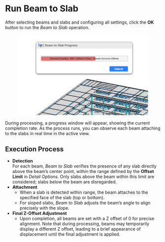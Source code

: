 # Run Beam to Slab

After selecting beams and slabs and configuring all settings, click the **OK** button to run the _Beam to Slab_ operation.

<figure><img src="../../.gitbook/assets/image (32).png" alt=""><figcaption></figcaption></figure>

During processing, a progress window will appear, showing the current completion rate. As the process runs, you can observe each beam attaching to the slabs in real time in the active view.



## **Execution Process**

* **Detection**\
  For each beam, _Beam to Slab_ verifies the presence of any slab directly above the beam’s center point, within the range defined by the **Offset Limit** in _Detail Options_. Only slabs above the beam within this limit are considered; slabs below the beam are disregarded.
* **Attachment**
  * When a slab is detected within range, the beam attaches to the specified face of the slab (top or bottom).
  * For sloped slabs, _Beam to Slab_ adjusts the beam’s angle to align precisely with the slope.
* **Final Z-Offset Adjustment**
  * Upon completion, all beams are set with a Z offset of 0 for precise alignment. Note that during processing, beams may temporarily display a different Z offset, leading to a brief appearance of displacement until the final adjustment is applied.

